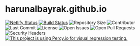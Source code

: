 # harunalbayrak.github.io

[![Netlify Status](https://api.netlify.com/api/v1/badges/b1b93b02-f278-440b-ae1b-304e9f4c4ab5/deploy-status)](https://app.netlify.com/sites/toha/deploys) [![Build Status](https://img.shields.io/endpoint.svg?url=https%3A%2F%2Factions-badge.atrox.dev%2Fhugo-toha%2Fhugo-toha.github.io%2Fbadge%3Fref%3Dmain&style=flat)](https://actions-badge.atrox.dev/hugo-toha/hugo-toha.github.io/goto?ref=main) ![Repository Size](https://img.shields.io/github/repo-size/hugo-toha/hugo-toha.github.io) ![Contributor](https://img.shields.io/github/contributors/hugo-toha/hugo-toha.github.io) ![Last Commit](https://img.shields.io/github/last-commit/hugo-toha/hugo-toha.github.io) ![License](https://img.shields.io/github/license/hugo-toha/hugo-toha.github.io) ![Open Issues](https://img.shields.io/github/issues/hugo-toha/hugo-toha.github.io?color=important) ![Open Pull Requests](https://img.shields.io/github/issues-pr/hugo-toha/hugo-toha.github.io?color=yellowgreen) ![Security Headers](https://img.shields.io/security-headers?url=https%3A%2F%2Fhugo-toha.github.io%2F) [![This project is using Percy.io for visual regression testing.](https://percy.io/static/images/percy-badge.svg)](https://percy.io/b7cb60ab/hugo-toha.github.io)